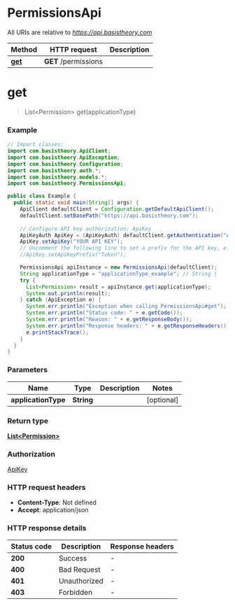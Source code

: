 # PermissionsApi

All URIs are relative to *https://api.basistheory.com*

| Method | HTTP request | Description |
|------------- | ------------- | -------------|
| [**get**](PermissionsApi.md#get) | **GET** /permissions |  |


<a name="get"></a>
# **get**
> List&lt;Permission&gt; get(applicationType)



### Example
```java
// Import classes:
import com.basistheory.ApiClient;
import com.basistheory.ApiException;
import com.basistheory.Configuration;
import com.basistheory.auth.*;
import com.basistheory.models.*;
import com.basistheory.PermissionsApi;

public class Example {
  public static void main(String[] args) {
    ApiClient defaultClient = Configuration.getDefaultApiClient();
    defaultClient.setBasePath("https://api.basistheory.com");
    
    // Configure API key authorization: ApiKey
    ApiKeyAuth ApiKey = (ApiKeyAuth) defaultClient.getAuthentication("ApiKey");
    ApiKey.setApiKey("YOUR API KEY");
    // Uncomment the following line to set a prefix for the API key, e.g. "Token" (defaults to null)
    //ApiKey.setApiKeyPrefix("Token");

    PermissionsApi apiInstance = new PermissionsApi(defaultClient);
    String applicationType = "applicationType_example"; // String | 
    try {
      List<Permission> result = apiInstance.get(applicationType);
      System.out.println(result);
    } catch (ApiException e) {
      System.err.println("Exception when calling PermissionsApi#get");
      System.err.println("Status code: " + e.getCode());
      System.err.println("Reason: " + e.getResponseBody());
      System.err.println("Response headers: " + e.getResponseHeaders());
      e.printStackTrace();
    }
  }
}
```

### Parameters

| Name | Type | Description  | Notes |
|------------- | ------------- | ------------- | -------------|
| **applicationType** | **String**|  | [optional] |

### Return type

[**List&lt;Permission&gt;**](Permission.md)

### Authorization

[ApiKey](../README.md#ApiKey)

### HTTP request headers

 - **Content-Type**: Not defined
 - **Accept**: application/json

### HTTP response details
| Status code | Description | Response headers |
|-------------|-------------|------------------|
| **200** | Success |  -  |
| **400** | Bad Request |  -  |
| **401** | Unauthorized |  -  |
| **403** | Forbidden |  -  |

